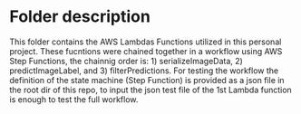 # Folder description
This folder contains the AWS Lambdas Functions utilized in this personal project. These fucntions were chained together in a workflow using AWS Step Functions, the chainnig order is: 1) serializeImageData, 2) predictImageLabel, and 3) filterPredictions. For testing the workflow the definition of the state machine (Step Function)  is provided as a json file in the root dir of this repo, to input the json test file of the 1st Lambda function is enough to test the full workflow.